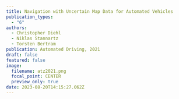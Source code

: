 ```yaml
---
title: Navigation with Uncertain Map Data for Automated Vehicles
publication_types:
  - "6"
authors:
  - Christopher Diehl
  - Niklas Stannartz
  - Torsten Bertram
publication: Automated Driving, 2021
draft: false
featured: false
image:
  filename: atz2021.png
  focal_point: CENTER
  preview_only: true
date: 2023-08-20T14:15:27.062Z
---
```

